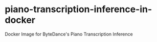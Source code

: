 # piano-transcription-inference-in-docker
Docker Image for ByteDance's Piano Transcription Inference
